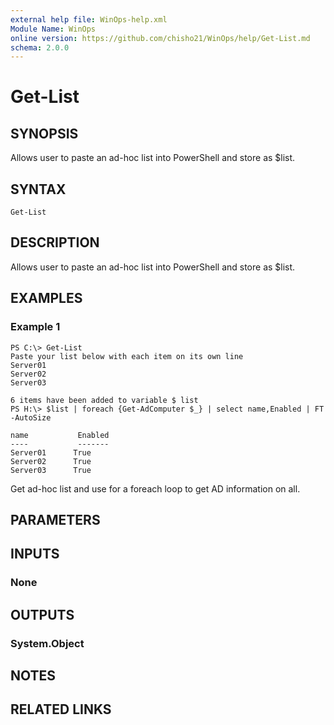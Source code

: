 ```yaml
---
external help file: WinOps-help.xml
Module Name: WinOps
online version: https://github.com/chisho21/WinOps/help/Get-List.md
schema: 2.0.0
---
```


# Get-List

## SYNOPSIS
Allows user to paste an ad-hoc list into PowerShell and store as $list.

## SYNTAX

```
Get-List
```

## DESCRIPTION
Allows user to paste an ad-hoc list into PowerShell and store as $list.

## EXAMPLES

### Example 1
```
PS C:\> Get-List
Paste your list below with each item on its own line
Server01
Server02
Server03

6 items have been added to variable $ list
PS H:\> $list | foreach {Get-AdComputer $_} | select name,Enabled | FT -AutoSize

name           Enabled
----           -------
Server01      True
Server02      True
Server03      True

```

Get ad-hoc list and use for a foreach loop to get AD information on all.

## PARAMETERS

## INPUTS

### None
## OUTPUTS

### System.Object
## NOTES

## RELATED LINKS

